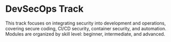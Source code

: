 # DevSecOps Track

This track focuses on integrating security into development and operations, covering secure coding, CI/CD security, container security, and automation. Modules are organized by skill level: beginner, intermediate, and advanced.
